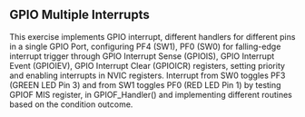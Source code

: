 ## GPIO Multiple Interrupts</br>
This exercise implements GPIO interrupt, different handlers for different pins in a single GPIO Port, configuring PF4 (SW1), PF0 (SW0) for falling-edge interrupt trigger through GPIO Interrupt Sense (GPIOIS), GPIO Interrupt Event (GPIOIEV), GPIO Interrupt Clear (GPIOICR) registers, setting priority and enabling interrupts in NVIC registers. Interrupt from SW0 toggles PF3 (GREEN LED Pin 3) and from SW1 toggles PF0 (RED LED Pin 1) by testing GPIOF MIS register, in GPIOF_Handler() and implementing different routines based on the condition outcome.
